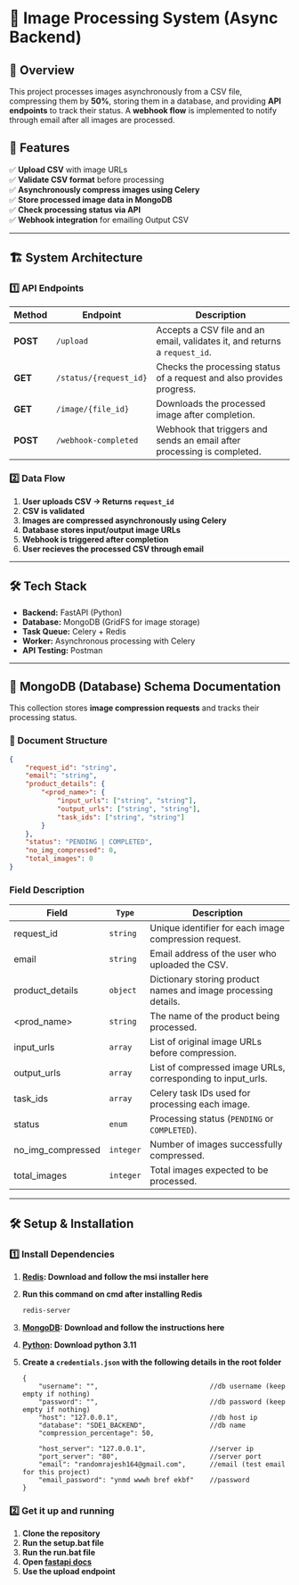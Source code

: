 # 📸 Image Processing System (Async Backend)

## 🚀 Overview
This project processes images asynchronously from a CSV file, compressing them by **50%**, storing them in a database, and providing **API endpoints** to track their status. A **webhook flow** is implemented to notify through email after all images are processed.

## 📑 Features
✅ **Upload CSV** with image URLs  
✅ **Validate CSV format** before processing  
✅ **Asynchronously compress images using Celery**  
✅ **Store processed image data in MongoDB**  
✅ **Check processing status via API**  
✅ **Webhook integration** for emailing Output CSV 

---

## 🏗️ System Architecture
### **1️⃣ API Endpoints**
| **Method** | **Endpoint** | **Description** |
|-----------|-------------|-----------------|
| **POST**  | `/upload` | Accepts a CSV file and an email, validates it, and returns a `request_id`. |
| **GET**   | `/status/{request_id}` | Checks the processing status of a request and also provides progress. |
| **GET**   | `/image/{file_id}` | Downloads the processed image after completion. |
| **POST**  | `/webhook-completed` | Webhook that triggers and sends an email after processing is completed. |

### **2️⃣ Data Flow**
1. **User uploads CSV → Returns `request_id`**
2. **CSV is validated**
3. **Images are compressed asynchronously using Celery**
4. **Database stores input/output image URLs**
5. **Webhook is triggered after completion**
6. **User recieves the processed CSV through email**

---

## 🛠️ Tech Stack
- **Backend:** FastAPI (Python)
- **Database:** MongoDB (GridFS for image storage)
- **Task Queue:** Celery + Redis
- **Worker:** Asynchronous processing with Celery
- **API Testing:** Postman

---

## 📜 MongoDB (Database) Schema Documentation
This collection stores **image compression requests** and tracks their processing status.

### **📌 Document Structure**
```json
{
    "request_id": "string", 
    "email": "string",
    "product_details": {
        "<prod_name>": {
            "input_urls": ["string", "string"],
            "output_urls": ["string", "string"],
            "task_ids": ["string", "string"]
        }
    },
    "status": "PENDING | COMPLETED",
    "no_img_compressed": 0,
    "total_images": 0
}
```

### Field Description
| **Field**	| **`Type`** |	**Description** |
|-----------|------------|------------------|
| request_id	| `string` |	Unique identifier for each image compression request. |
| email	| `string` |	Email address of the user who uploaded the CSV. |
| product_details	| `object` |	Dictionary storing product names and image processing details. |
| <prod_name>	| `string` |	The name of the product being processed. |
| input_urls	| `array` |	List of original image URLs before compression. |
| output_urls	| `array` |	List of compressed image URLs, corresponding to input_urls. |
| task_ids	| `array` |	Celery task IDs used for processing each image. |
| status	| `enum` |	Processing status (`PENDING` or `COMPLETED`). |
| no_img_compressed	| `integer` |	Number of images successfully compressed. |
| total_images	| `integer` |	Total images expected to be processed. |

---

## 🛠️ Setup & Installation
### **1️⃣ Install Dependencies**
1. **[Redis](https://github.com/tporadowski/redis/releases): Download and follow the msi installer here**
2. **Run this command on cmd after installing Redis**
   
   ```bash
   redis-server
   ```
4. **[MongoDB](https://www.mongodb.com/docs/manual/tutorial/install-mongodb-on-windows/): Download and follow the instructions here**
5. **[Python](https://www.python.org/downloads/): Download python 3.11**
6. **Create a `credentials.json` with the following details in the root folder**

    ```
    {
        "username": "",                            //db username (keep empty if nothing)
        "password": "",                            //db password (keep empty if nothing)
        "host": "127.0.0.1",                       //db host ip
        "database": "SDE1_BACKEND",                //db name
        "compression_percentage": 50,
    
        "host_server": "127.0.0.1",                //server ip
        "port_server": "80",                       //server port
        "email": "randomrajesh164@gmail.com",      //email (test email for this project)
        "email_password": "ynmd wwwh bref ekbf"    //password
    }
    ```
   
### **2️⃣ Get it up and running**
1. **Clone the repository**
2. **Run the setup.bat file**
3. **Run the run.bat file**
4. **Open [fastapi docs](http://127.0.0.1/docs#/)**
5. **Use the upload endpoint**
